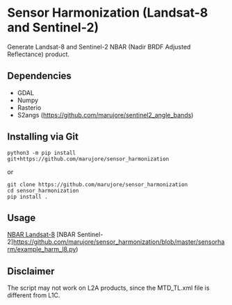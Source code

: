 # Sensor Harmonization (Landsat-8 and Sentinel-2)

Generate Landsat-8 and Sentinel-2 NBAR (Nadir BRDF Adjusted Reflectance) product.

## Dependencies

- GDAL
- Numpy
- Rasterio
- S2angs (https://github.com/marujore/sentinel2_angle_bands)

## Installing via Git

```
python3 -m pip install git+https://github.com/marujore/sensor_harmonization
```

or

```
git clone https://github.com/marujore/sensor_harmonization
cd sensor_harmonization
pip install .
```

## Usage

[NBAR Landsat-8](https://github.com/marujore/sensor_harmonization/blob/master/sensorharm/example_harm_l8.py)
[NBAR Sentinel-2]https://github.com/marujore/sensor_harmonization/blob/master/sensorharm/example_harm_l8.py)

## Disclaimer

The script may not work on L2A products, since the MTD_TL.xml file is different from L1C.
